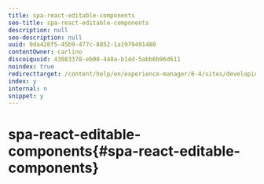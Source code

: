 ```yaml
---
title: spa-react-editable-components
seo-title: spa-react-editable-components
description: null
seo-description: null
uuid: 9da420f5-45b9-477c-8852-1a1979491480
contentOwner: carlino
discoiquuid: 43083378-eb08-448a-b14d-5abb6b96d611
noindex: true
redirecttarget: /content/help/en/experience-manager/6-4/sites/developing/using/reference-materials
index: y
internal: n
snippet: y
---
```


# spa-react-editable-components{#spa-react-editable-components}

